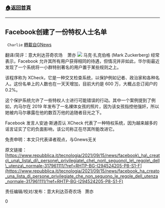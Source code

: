 ###  [:house:返回首頁](https://github.com/ourhimalayas/txt)
---


## Facebook创建了一份特权人士名单
` Charlie` [轉載自GNews](https://gnews.org/zh-hans/1536263/)

翻译/简评：意大利达芬奇农场    萧亦
![](https://assets.gnews.org/wp-content/uploads/2021/09/09161-1.png)
马克·扎克伯格 (Mark Zuckerberg) 经常表示，Facebook 允许其所有用户获得相同的待遇，但情况并非如此，华尔街最近发现了一个系统将一小群特别著名的用户置于某些规则之上。

该程序称为 XCheck，它是一种交叉检查系统，以保护例如记者、政治家和各种名人。这份名单上的人数也在一天天增加，目前大约是 600 万，大概占总订阅户的 0.2%。

这个保护系统允许了一些特权人士进行可能错误的行动。其中一个案例提到了例如，内马尔在 2019 年发布了一名裸体女孩的照片，因为该女孩指控他强奸，所以她被内马尔暴露在他的数百万他的追随者目光之下。

Facebook 发言人安迪·斯通否认 XCheck 代表了一种特权系统，因为越来越多的谣言证实了它的负面影响，该公司称正在尽其所能改进它。

免责申明：本文只代表译者观点，与Gnews无关

原文链接：[https://www.repubblica.it/tecnologia/2021/09/15/news/facebook\_ha\_creato\_una\_lista\_di\_persone\_privilegiate\_che\_non\_seguono\_le\_regole\_dell\_utenza\_normale-317961111/?ref=RHTP-BG-I294524205-P8-S1-F](https://www.repubblica.it/tecnologia/2021/09/15/news/facebook_ha_creato_una_lista_di_persone_privilegiate_che_non_seguono_le_regole_dell_utenza_normale-317961111/?ref=RHTP-BG-I294524205-P8-S1-F)

责任编辑/校对/发布：意大利达芬奇农场   萧亦

0

